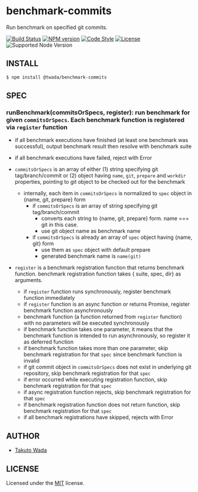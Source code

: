 benchmark-commits
================================

Run benchmark on specified git commits.

[![Build Status][ci-image]][ci-url]
[![NPM version][npm-image]][npm-url]
[![Code Style][style-image]][style-url]
[![License][license-image]][license-url]
![Supported Node Version](https://img.shields.io/node/v/%40twada%2Fbenchmark-commits)


INSTALL
---------------------------------------

```sh
$ npm install @twada/benchmark-commits
```


SPEC
---------------------------------------

### runBenchmark(commitsOrSpecs, register): run benchmark for given `commitsOrSpecs`. Each benchmark function is registered via `register` function
  - if all benchmark executions have finished (at least one benchmark was successful), output benchmark result then resolve with benchmark suite
  - if all benchmark executions have failed, reject with Error

  - `commitsOrSpecs` is an array of either (1) string specifying git tag/branch/commit or (2) object having `name`, `git`, `prepare` and `workdir` properties, pointing to git object to be checked out for the benchmark
    - internally, each item in `commitsOrSpecs` is normalized to `spec` object in {name, git, prepare} form
      - if `commitsOrSpecs` is an array of string specifying git tag/branch/commit
        - converts each string to {name, git, prepare} form. name === git in this case.
        - use git object name as benchmark name
      - if `commitsOrSpecs` is already an array of `spec` object having {name, git} form
        - use them as `spec` object with default prepare
        - generated benchmark name is `name(git)`
  - `register` is a benchmark registration function that returns benchmark function. benchmark registration function takes { suite, spec, dir} as arguments.
    - if `register` function runs synchronously, register benchmark function immediately
    - if `register` function is an async function or returns Promise, register benchmark function asynchronously
    - benchmark function (a function returned from `register` function) with no parameters will be executed synchronously
    - if benchmark function takes one parameter, it means that the benchmark function is intended to run asynchronously, so register it as deferred function
    - if benchmark function takes more than one parameter, skip benchmark registration for that `spec` since benchmark function is invalid
    - if git commit object in `commitsOrSpecs` does not exist in underlying git repository, skip benchmark registration for that `spec`
    - if error occurred while executing registration function, skip benchmark registration for that `spec`
    - if async registration function rejects, skip benchmark registration for that `spec`
    - if benchmark registration function does not return function, skip benchmark registration for that `spec`
    - if all benchmark registrations have skipped, rejects with Error


AUTHOR
---------------------------------------
* [Takuto Wada](https://github.com/twada)


LICENSE
---------------------------------------
Licensed under the [MIT](https://twada.mit-license.org) license.

[ci-image]: https://github.com/twada/benchmark-commits/workflows/Node.js%20CI/badge.svg
[ci-url]: https://github.com/twada/benchmark-commits/actions?query=workflow%3A%22Node.js+CI%22

[npm-url]: https://npmjs.org/package/@twada/benchmark-commits
[npm-image]: https://badge.fury.io/js/%40twada%2Fbenchmark-commits.svg

[style-url]: https://github.com/neostandard/neostandard
[style-image]: https://img.shields.io/badge/code_style-neostandard-brightgreen?style=flat

[license-url]: https://twada.mit-license.org
[license-image]: https://img.shields.io/badge/license-MIT-brightgreen.svg
